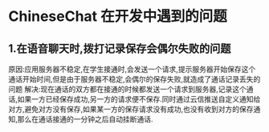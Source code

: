 # ChineseChat 在开发中遇到的问题
## 1.在语音聊天时,拨打记录保存会偶尔失败的问题
原因:应用服务器不稳定,在学生接通时,会发送一个请求,提示服务器开始保存这个通话开始时间,但是由于服务器不稳定,会偶尔的保存失败,就造成了通话记录丢失的问题
解决:现在通话的双方都在接通的时候都发送一个请求到服务器,记录这个通话,如果一方已经保存成功,另一方的请求便不保存.同时通过云信推送自定义通知给对方,避免对方没有保存,如果某一方的保存请求没有成功,也没有收到对方的保存通知,那么在通话接通的一分钟之后自动挂断通话.
